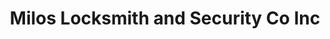 ---
title: "Milos Locksmith and Security Co Inc"
url: /puyallup/milos-locksmith-and-security-co-inc/
shop: Schlüsseldienst
---